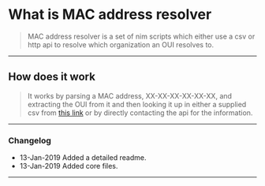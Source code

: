 # What is MAC address resolver

> MAC address resolver is a set of nim scripts which either use a csv or http api to resolve which organization an OUI resolves to.

----

## How does it work

> It works by parsing a MAC address, XX-XX-XX-XX-XX-XX, and extracting the OUI from it and then looking it up in either a supplied csv from [this link](http://standards-oui.ieee.org/oui/oui.csv) or by directly contacting the api for the information.

----

### Changelog

* 13-Jan-2019 Added a detailed readme.
* 13-Jan-2019 Added core files.

----